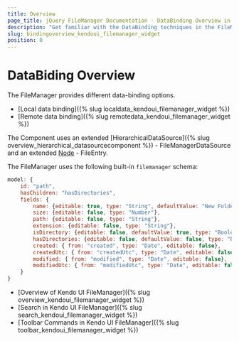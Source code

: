 ```yaml
---
title: Overview
page_title: jQuery FileManager Documentation - DataBinding Overview in FileManager
description: "Get familiar with the DataBinding techniques in the FileManager and how you can define your preferable databinding approach."
slug: bindingoverview_kendoui_filemanager_widget
position: 0
---
```


# DataBiding Overview

The FileManager provides different data-binding options.

* [Local data binding]({% slug localdata_kendoui_filemanager_widget %})
* [Remote data binding]({% slug remotedata_kendoui_filemanager_widget %})

The Component uses an extended [HierarchicalDataSource]({% slug overview_hierarchical_datasourcecomponent %}) - FileManagerDataSource and an extended [Node](/api/javascript/ui/filemanager) - FileEntry. 

The FileManager uses the following built-in `filemanager` schema:

```js
model: {
    id: "path",
    hasChildren: "hasDirectories",
    fields: {
        name: {editable: true, type: "String", defaultValue: "New Folder" },
        size: {editable: false, type: "Number"},
        path: {editable: false, type: "String"},
        extension: {editable: false, type: "String"},
        isDirectory: {editable: false, defaultValue: true, type: "Boolean"},
        hasDirectories: {editable: false, defaultValue: false, type: "Boolean"},
        created: { from: "created", type: "Date", editable: false},
        createdUtc: { from: "createdUtc", type: "Date", editable: false },
        modified: { from: "modified", type: "Date", editable: false},
        modifiedUtc: { from: "modifiedUtc", type: "Date", editable: false }
    }
}

```

* [Overview of Kendo UI FileManager]({% slug overview_kendoui_filemanager_widget %})
* [Search in Kendo UI FileManager]({% slug search_kendoui_filemanager_widget %})
* [Toolbar Commands in Kendo UI FileManager]({% slug toolbar_kendoui_filemanager_widget %})
